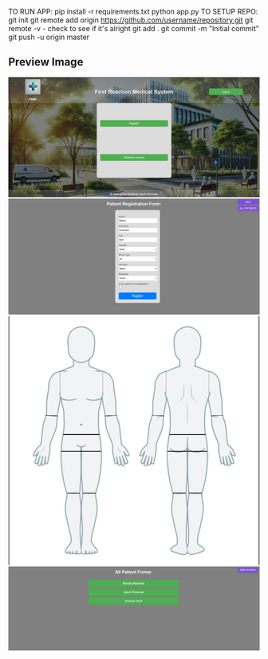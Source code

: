 TO RUN APP:
pip install -r requirements.txt
python app.py
TO SETUP REPO:
git init
git remote add origin https://github.com/username/repository.git
git remote -v - check to see if it's alright
git add .
git commit -m "Initial commit"
git push -u origin master

## Preview Image
![Preview Image](/static/images/previews/rawPreview.jpg)
![Preview Image](/static/images/previews/Preview.png)
![Preview Image](/static/images/previews/Body_Preview.png)
![Preview Image](/static/images/previews/All_Preview.png)
